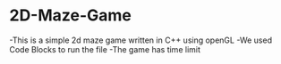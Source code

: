 # 2D-Maze-Game
-This is a simple 2d maze game written in C++ using openGL
-We used Code Blocks to run the file
-The game has time limit
